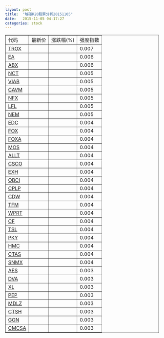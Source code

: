 ```yaml
---
layout: post
title:  "触碰R20股票分析20151105"
date:   2015-11-05 04:17:27
categories: stock
---
```

<script type="text/javascript">
var stockList = []
stockList.push('gb_trox');
stockList.push('gb_ea');
stockList.push('gb_abx');
stockList.push('gb_nct');
stockList.push('gb_viab');
stockList.push('gb_cavm');
stockList.push('gb_nfx');
stockList.push('gb_lfl');
stockList.push('gb_nem');
stockList.push('gb_edc');
stockList.push('gb_fox');
stockList.push('gb_foxa');
stockList.push('gb_mos');
stockList.push('gb_allt');
stockList.push('gb_csco');
stockList.push('gb_exh');
stockList.push('gb_obci');
stockList.push('gb_cplp');
stockList.push('gb_cdw');
stockList.push('gb_tfm');
stockList.push('gb_wprt');
stockList.push('gb_cf');
stockList.push('gb_tsl');
stockList.push('gb_pky');
stockList.push('gb_hmc');
stockList.push('gb_ctas');
stockList.push('gb_snmx');
stockList.push('gb_aes');
stockList.push('gb_dva');
stockList.push('gb_xl');
stockList.push('gb_pep');
stockList.push('gb_mdlz');
stockList.push('gb_ctsh');
stockList.push('gb_ggn');
stockList.push('gb_cmcsa');
</script>

<table border="1">
 <tr>
 <td>代码</td>
  <td>最新价</td>
  <td>涨跌幅(%)</td>
 <td>强度指数</td>
</tr>
  <tr id="trox"><td><a href="http://stock.finance.sina.com.cn/usstock/quotes/TROX.html" target="_blank">TROX</a></td><td></td><td></td><td>0.007</td></tr>
  <tr id="ea"><td><a href="http://stock.finance.sina.com.cn/usstock/quotes/EA.html" target="_blank">EA</a></td><td></td><td></td><td>0.006</td></tr>
  <tr id="abx"><td><a href="http://stock.finance.sina.com.cn/usstock/quotes/ABX.html" target="_blank">ABX</a></td><td></td><td></td><td>0.006</td></tr>
  <tr id="nct"><td><a href="http://stock.finance.sina.com.cn/usstock/quotes/NCT.html" target="_blank">NCT</a></td><td></td><td></td><td>0.005</td></tr>
  <tr id="viab"><td><a href="http://stock.finance.sina.com.cn/usstock/quotes/VIAB.html" target="_blank">VIAB</a></td><td></td><td></td><td>0.005</td></tr>
  <tr id="cavm"><td><a href="http://stock.finance.sina.com.cn/usstock/quotes/CAVM.html" target="_blank">CAVM</a></td><td></td><td></td><td>0.005</td></tr>
  <tr id="nfx"><td><a href="http://stock.finance.sina.com.cn/usstock/quotes/NFX.html" target="_blank">NFX</a></td><td></td><td></td><td>0.005</td></tr>
  <tr id="lfl"><td><a href="http://stock.finance.sina.com.cn/usstock/quotes/LFL.html" target="_blank">LFL</a></td><td></td><td></td><td>0.005</td></tr>
  <tr id="nem"><td><a href="http://stock.finance.sina.com.cn/usstock/quotes/NEM.html" target="_blank">NEM</a></td><td></td><td></td><td>0.005</td></tr>
  <tr id="edc"><td><a href="http://stock.finance.sina.com.cn/usstock/quotes/EDC.html" target="_blank">EDC</a></td><td></td><td></td><td>0.004</td></tr>
  <tr id="fox"><td><a href="http://stock.finance.sina.com.cn/usstock/quotes/FOX.html" target="_blank">FOX</a></td><td></td><td></td><td>0.004</td></tr>
  <tr id="foxa"><td><a href="http://stock.finance.sina.com.cn/usstock/quotes/FOXA.html" target="_blank">FOXA</a></td><td></td><td></td><td>0.004</td></tr>
  <tr id="mos"><td><a href="http://stock.finance.sina.com.cn/usstock/quotes/MOS.html" target="_blank">MOS</a></td><td></td><td></td><td>0.004</td></tr>
  <tr id="allt"><td><a href="http://stock.finance.sina.com.cn/usstock/quotes/ALLT.html" target="_blank">ALLT</a></td><td></td><td></td><td>0.004</td></tr>
  <tr id="csco"><td><a href="http://stock.finance.sina.com.cn/usstock/quotes/CSCO.html" target="_blank">CSCO</a></td><td></td><td></td><td>0.004</td></tr>
  <tr id="exh"><td><a href="http://stock.finance.sina.com.cn/usstock/quotes/EXH.html" target="_blank">EXH</a></td><td></td><td></td><td>0.004</td></tr>
  <tr id="obci"><td><a href="http://stock.finance.sina.com.cn/usstock/quotes/OBCI.html" target="_blank">OBCI</a></td><td></td><td></td><td>0.004</td></tr>
  <tr id="cplp"><td><a href="http://stock.finance.sina.com.cn/usstock/quotes/CPLP.html" target="_blank">CPLP</a></td><td></td><td></td><td>0.004</td></tr>
  <tr id="cdw"><td><a href="http://stock.finance.sina.com.cn/usstock/quotes/CDW.html" target="_blank">CDW</a></td><td></td><td></td><td>0.004</td></tr>
  <tr id="tfm"><td><a href="http://stock.finance.sina.com.cn/usstock/quotes/TFM.html" target="_blank">TFM</a></td><td></td><td></td><td>0.004</td></tr>
  <tr id="wprt"><td><a href="http://stock.finance.sina.com.cn/usstock/quotes/WPRT.html" target="_blank">WPRT</a></td><td></td><td></td><td>0.004</td></tr>
  <tr id="cf"><td><a href="http://stock.finance.sina.com.cn/usstock/quotes/CF.html" target="_blank">CF</a></td><td></td><td></td><td>0.004</td></tr>
  <tr id="tsl"><td><a href="http://stock.finance.sina.com.cn/usstock/quotes/TSL.html" target="_blank">TSL</a></td><td></td><td></td><td>0.004</td></tr>
  <tr id="pky"><td><a href="http://stock.finance.sina.com.cn/usstock/quotes/PKY.html" target="_blank">PKY</a></td><td></td><td></td><td>0.004</td></tr>
  <tr id="hmc"><td><a href="http://stock.finance.sina.com.cn/usstock/quotes/HMC.html" target="_blank">HMC</a></td><td></td><td></td><td>0.004</td></tr>
  <tr id="ctas"><td><a href="http://stock.finance.sina.com.cn/usstock/quotes/CTAS.html" target="_blank">CTAS</a></td><td></td><td></td><td>0.004</td></tr>
  <tr id="snmx"><td><a href="http://stock.finance.sina.com.cn/usstock/quotes/SNMX.html" target="_blank">SNMX</a></td><td></td><td></td><td>0.004</td></tr>
  <tr id="aes"><td><a href="http://stock.finance.sina.com.cn/usstock/quotes/AES.html" target="_blank">AES</a></td><td></td><td></td><td>0.003</td></tr>
  <tr id="dva"><td><a href="http://stock.finance.sina.com.cn/usstock/quotes/DVA.html" target="_blank">DVA</a></td><td></td><td></td><td>0.003</td></tr>
  <tr id="xl"><td><a href="http://stock.finance.sina.com.cn/usstock/quotes/XL.html" target="_blank">XL</a></td><td></td><td></td><td>0.003</td></tr>
  <tr id="pep"><td><a href="http://stock.finance.sina.com.cn/usstock/quotes/PEP.html" target="_blank">PEP</a></td><td></td><td></td><td>0.003</td></tr>
  <tr id="mdlz"><td><a href="http://stock.finance.sina.com.cn/usstock/quotes/MDLZ.html" target="_blank">MDLZ</a></td><td></td><td></td><td>0.003</td></tr>
  <tr id="ctsh"><td><a href="http://stock.finance.sina.com.cn/usstock/quotes/CTSH.html" target="_blank">CTSH</a></td><td></td><td></td><td>0.003</td></tr>
  <tr id="ggn"><td><a href="http://stock.finance.sina.com.cn/usstock/quotes/GGN.html" target="_blank">GGN</a></td><td></td><td></td><td>0.003</td></tr>
  <tr id="cmcsa"><td><a href="http://stock.finance.sina.com.cn/usstock/quotes/CMCSA.html" target="_blank">CMCSA</a></td><td></td><td></td><td>0.003</td></tr>
</table>
